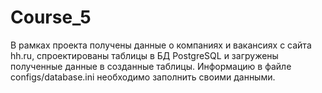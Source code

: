 # Course_5
В рамках проекта получены данные о компаниях и вакансиях с сайта hh.ru, спроектированы таблицы в БД PostgreSQL и загружены полученные данные в созданные таблицы.
Информацию в файле configs/database.ini необходимо заполнить своими данными.